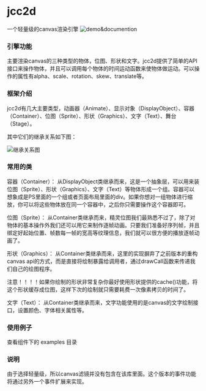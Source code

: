 # jcc2d
一个轻量级的canvas渲染引擎 ![demo&documention](https://jasonchen1982.github.io/jcc2d/)

### 引擎功能 ###

主要渲染canvas的三种类型的物体，位图、形状和文字。jcc2d提供了简单的API接口来操作物体，并且可以调用每个物体的时间运动函数来使物体做运动。可以操作的属性有alpha、scale、rotation、skew、translate等。

### 框架介绍 ###
jcc2d有几大主要类型，动画器（Animate）、显示对象（DisplayObject）、容器（Container）、位图（Sprite）、形状（Graphics）、文字（Text）、舞台（Stage）。

其中它们的继承关系如下图：

![继承关系图](http://img.ucweb.com/s/uae/g/01/jason_chen/jcc2d/extend.jpg)

### 常用的类 ###

容器（Container）：
  从DisplayObject类继承而来，这是一个抽象层，可以用来装位图（Sprite）、形状（Graphics）、文字（Text）等物体形成一个组。容器可以想象成是PS里面的一个组或者页面布局里面的div。如果你想对一组物体进行缩放，你可以将这些物体放在同一个容器中，之后你只需要操作这个容器即可。
  
位图（Sprite）：
  从Container类继承而来，精灵位图我们最熟悉不过了，除了对物体的基本操作外我们还可以用它来制作逐帧动画。只要我们准备好序列帧，并且绑定好起始位置、帧数每一帧的宽高等纹理信息，我们就可以很方便的播放逐帧动画了。
  
形状（Graphics）：
  从Container类继承而来，这里的实现摒弃了之前版本的重构canvas api的方式，而是直接将绘制暴露给调用者，通过drawCall函数来传递我们自己的绘图程序。
  
  注意！！！！如果你绘制的形状非常复杂你最好使用形状提供的cache()功能，将这个形状缓存成位图，这样下次的绘制就只需要耗费一次像素拷贝的时间了。
  
文字（Text）：
  从Container类继承而来，文字功能使用的是canvas的文字绘制接口，设置颜色、字体相关属性等。
  

### 使用例子 ###
  查看组件下的 examples 目录


### 说明 ###
由于选择轻量级，所以canvas滤镜并没有包含在该库里面。这个版本的事件功能将通过另外一个事件扩展来实现。